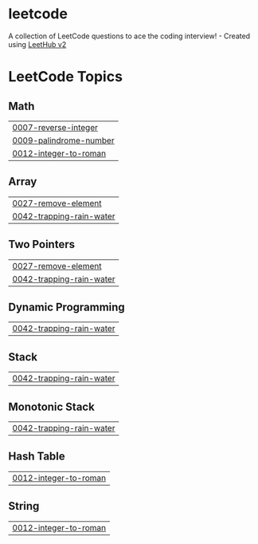 # leetcode
A collection of LeetCode questions to ace the coding interview! - Created using [LeetHub v2](https://github.com/arunbhardwaj/LeetHub-2.0)

<!---LeetCode Topics Start-->
# LeetCode Topics
## Math
|  |
| ------- |
| [0007-reverse-integer](https://github.com/Gokuls2003/leetcode/tree/master/0007-reverse-integer) |
| [0009-palindrome-number](https://github.com/Gokuls2003/leetcode/tree/master/0009-palindrome-number) |
| [0012-integer-to-roman](https://github.com/Gokuls2003/leetcode/tree/master/0012-integer-to-roman) |
## Array
|  |
| ------- |
| [0027-remove-element](https://github.com/Gokuls2003/leetcode/tree/master/0027-remove-element) |
| [0042-trapping-rain-water](https://github.com/Gokuls2003/leetcode/tree/master/0042-trapping-rain-water) |
## Two Pointers
|  |
| ------- |
| [0027-remove-element](https://github.com/Gokuls2003/leetcode/tree/master/0027-remove-element) |
| [0042-trapping-rain-water](https://github.com/Gokuls2003/leetcode/tree/master/0042-trapping-rain-water) |
## Dynamic Programming
|  |
| ------- |
| [0042-trapping-rain-water](https://github.com/Gokuls2003/leetcode/tree/master/0042-trapping-rain-water) |
## Stack
|  |
| ------- |
| [0042-trapping-rain-water](https://github.com/Gokuls2003/leetcode/tree/master/0042-trapping-rain-water) |
## Monotonic Stack
|  |
| ------- |
| [0042-trapping-rain-water](https://github.com/Gokuls2003/leetcode/tree/master/0042-trapping-rain-water) |
## Hash Table
|  |
| ------- |
| [0012-integer-to-roman](https://github.com/Gokuls2003/leetcode/tree/master/0012-integer-to-roman) |
## String
|  |
| ------- |
| [0012-integer-to-roman](https://github.com/Gokuls2003/leetcode/tree/master/0012-integer-to-roman) |
<!---LeetCode Topics End-->